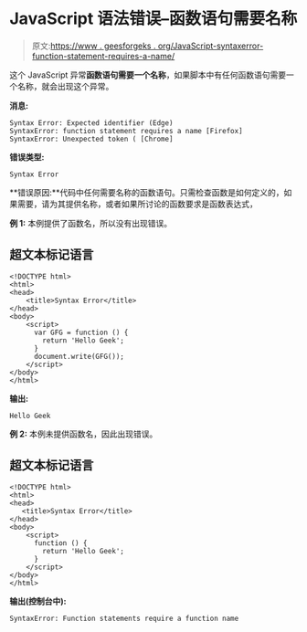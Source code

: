 # JavaScript 语法错误–函数语句需要名称

> 原文:[https://www . geesforgeks . org/JavaScript-syntaxerror-function-statement-requires-a-name/](https://www.geeksforgeeks.org/javascript-syntaxerror-function-statement-requires-a-name/)

这个 JavaScript 异常**函数语句需要一个名称**，如果脚本中有任何函数语句需要一个名称，就会出现这个异常。

**消息:**

```
Syntax Error: Expected identifier (Edge)
SyntaxError: function statement requires a name [Firefox]
SyntaxError: Unexpected token ( [Chrome]

```

**错误类型:**

```
Syntax Error

```

**错误原因:**代码中任何需要名称的函数语句。只需检查函数是如何定义的，如果需要，请为其提供名称，或者如果所讨论的函数要求是函数表达式，

**例 1:** 本例提供了函数名，所以没有出现错误。

## 超文本标记语言

```
<!DOCTYPE html>
<html>
<head>
    <title>Syntax Error</title>
</head>
<body>
    <script>
      var GFG = function () {
        return 'Hello Geek';
      }
      document.write(GFG());
    </script>
</body>
</html>
```

**输出:**

```
Hello Geek

```

**例 2:** 本例未提供函数名，因此出现错误。

## 超文本标记语言

```
<!DOCTYPE html>
<html>
<head>
   <title>Syntax Error</title>
</head>
<body>
    <script>
      function () {
        return 'Hello Geek';
      }
    </script>
</body>
</html>
```

**输出(控制台中):**

```
SyntaxError: Function statements require a function name

```